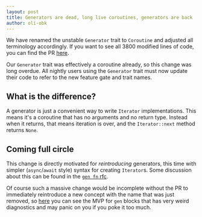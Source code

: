 ```yaml
---
layout: post
title: Generators are dead, long live coroutines, generators are back
author: oli-obk
---
```


We have renamed the unstable `Generator` trait to `Coroutine` and adjusted all terminology accordingly.
If you want to see all 3800 modified lines of code, you can find the PR [here](https://github.com/rust-lang/rust/pull/116958).

Our `Generator` trait was effectively a coroutine already, so this change was long overdue.
All nightly users using the `Generator` trait must now update their code to refer to the new feature gate and trait names.

## What is the difference?

A generator is just a convenient way to write `Iterator` implementations.
This means it's a coroutine that has no arguments and no return type.
Instead when it returns, that means iteration is over, and the `Iterator::next` method returns `None`.

## Coming full circle

This change is directly motivated for *reintroducing* generators, this time with simpler (`async`/`await` style)
syntax for creating `Iterator`s. Some discussion about this can be found in the [`gen fn` rfc](https://github.com/rust-lang/rfcs/pull/3513).

Of course such a massive change would be incomplete without the PR to immediately reintroduce a new concept with the name that was just removed,
so [here](https://github.com/rust-lang/rust/pull/116447) you can see the MVP for `gen` blocks that has very weird diagnostics and may panic on you if you poke it too much.
